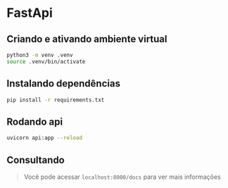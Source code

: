 # FastApi

## Criando e ativando ambiente virtual

```bash
python3 -m venv .venv
source .venv/bin/activate
```

## Instalando dependências

```bash
pip install -r requirements.txt
```

## Rodando api

```bash
uvicorn api:app --reload
```

## Consultando

> Você pode acessar `localhost:8000/docs` para ver mais informações